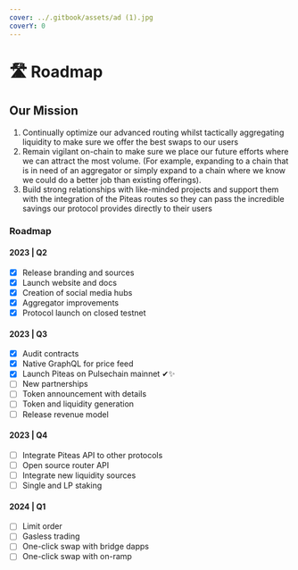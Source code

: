 ```yaml
---
cover: ../.gitbook/assets/ad (1).jpg
coverY: 0
---
```


# 🛣 Roadmap

## Our Mission

1. Continually optimize our advanced routing whilst tactically aggregating liquidity to make sure we offer the best swaps to our users
2. Remain vigilant on-chain to make sure we place our future efforts where we can attract the most volume. (For example, expanding to a chain that is in need of an aggregator or simply expand to a chain where we know we could do a better job than existing offerings).
3. Build strong relationships with like-minded projects and support them with the integration of the Piteas routes so they can pass the incredible savings our protocol provides directly to their users



### Roadmap

#### 2023 | Q2

* [x] Release branding and sources
* [x] Launch website and docs
* [x] Creation of social media hubs
* [x] Aggregator improvements
* [x] Protocol launch on closed testnet

#### 2023 | Q3

* [x] Audit contracts
* [x] Native GraphQL for price feed
* [x] Launch Piteas on Pulsechain mainnet ✔✨
* [ ] New partnerships
* [ ] Token announcement with details
* [ ] Token and liquidity generation
* [ ] Release revenue model

#### 2023 | Q4

* [ ] Integrate Piteas API to other protocols
* [ ] Open source router API
* [ ] Integrate new liquidity sources
* [ ] Single and LP staking

#### 2024 | Q1

* [ ] Limit order
* [ ] Gasless trading
* [ ] One-click swap with bridge dapps
* [ ] One-click swap with on-ramp

###
